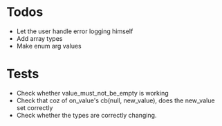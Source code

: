 # Todos
- Let the user handle error logging himself
- Add array types
- Make enum arg values

# Tests
- Check whether value_must_not_be_empty is working
- Check that coz of on_value's cb(null, new_value), does the new_value set correctly 
- Check whether the types are correctly changing.